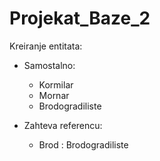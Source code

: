 # Projekat_Baze_2
 
Kreiranje entitata:
- Samostalno:
	- Kormilar
	- Mornar
	- Brodogradiliste

- Zahteva referencu:
	- Brod : Brodogradiliste